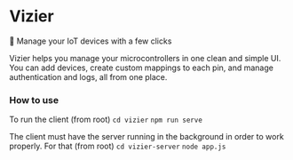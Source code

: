 # Vizier
📶 Manage your IoT devices with a few clicks

Vizier helps you manage your microcontrollers in one clean and simple UI. You can add devices, create custom mappings to each pin, and manage authentication and logs, all from one place.

### How to use
To run the client (from root) 
```cd vizier```
```npm run serve```

The client must have the server running in the background in order to work properly.
For that (from root)
```cd vizier-server```
```node app.js```


